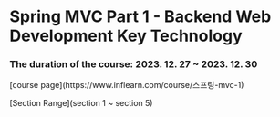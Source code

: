 <h1>Spring MVC Part 1 - Backend Web Development Key Technology</h1>
<h3>The duration of the course: 2023. 12. 27 ~ 2023. 12. 30</h3>
[course page](https://www.inflearn.com/course/스프링-mvc-1)

[Section Range](section 1 ~ section 5)
